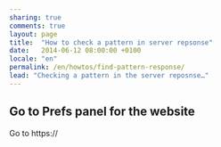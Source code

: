 ```yaml
---
sharing: true
comments: true
layout: page
title:  "How to check a pattern in server repsonse"
date:   2014-06-12 08:00:00 +0100
locale: "en"
permalink: /en/howtos/find-pattern-response/
lead: "Checking a pattern in the server reposnse…"
---
```


## Go to Prefs panel for the website

Go to https://